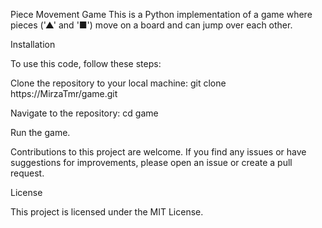 Piece Movement Game
This is a Python implementation of a game where pieces ('▲' and '■') move on a board and can jump over each other.

Installation

To use this code, follow these steps:

Clone the repository to your local machine: 
git clone https://MirzaTmr/game.git

Navigate to the repository:
cd game

Run the game.

Contributions to this project are welcome. If you find any issues or have suggestions for improvements, please open an issue or create a pull request.

License

This project is licensed under the MIT License.
